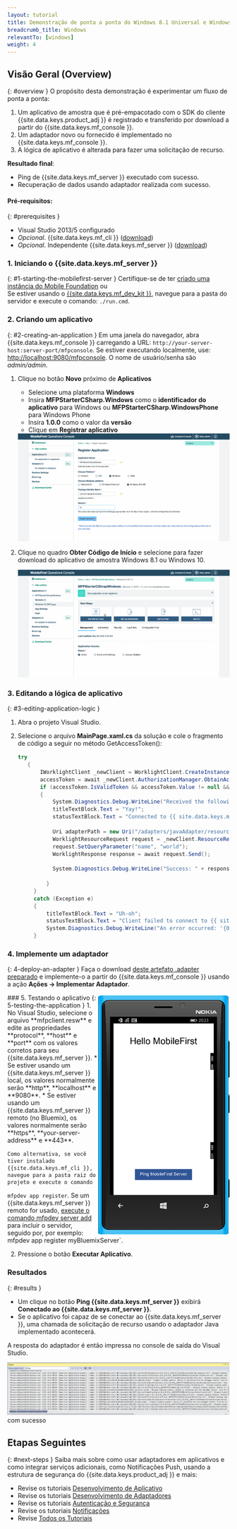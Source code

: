 ```yaml
---
layout: tutorial
title: Demonstração de ponta a ponta do Windows 8.1 Universal e Windows 10 UWP
breadcrumb_title: Windows
relevantTo: [windows]
weight: 4
---
```

<!-- NLS_CHARSET=UTF-8 -->
## Visão Geral (Overview)
{: #overview }
O propósito desta demonstração é experimentar um fluxo de ponta a ponta:

1. Um aplicativo de amostra que é pré-empacotado com o SDK do cliente {{site.data.keys.product_adj }} é registrado e transferido
por download a partir do {{site.data.keys.mf_console }}.
2. Um adaptador novo ou fornecido é implementado no {{site.data.keys.mf_console }}.  
3. A lógica de aplicativo é alterada para fazer uma solicitação de recurso.

**Resultado final**:

* Ping de {{site.data.keys.mf_server }} executado com sucesso.
* Recuperação de dados usando adaptador realizada com sucesso.

#### Pré-requisitos:
{: #prerequisites }
* Visual Studio 2013/5 configurado
* *Opcional*. {{site.data.keys.mf_cli }} ([download]({{site.baseurl}}/downloads))
* *Opcional*. Independente {{site.data.keys.mf_server }} ([download]({{site.baseurl}}/downloads))

### 1. Iniciando o {{site.data.keys.mf_server }}
{: #1-starting-the-mobilefirst-server }
Certifique-se de ter [criado uma instância do Mobile Foundation](../../bluemix/using-mobile-foundation) ou  
Se estiver usando o [{{site.data.keys.mf_dev_kit }}](../../installation-configuration/development/mobilefirst), navegue
para a pasta do servidor e execute o comando: `./run.cmd`.

### 2. Criando um aplicativo
{: #2-creating-an-application }
Em uma janela do navegador, abra {{site.data.keys.mf_console }} carregando a URL:
`http://your-server-host:server-port/mfpconsole`. Se estiver executando localmente, use:
[http://localhost:9080/mfpconsole](http://localhost:9080/mfpconsole). O nome de usuário/senha são *admin/admin*.

1. Clique no botão **Novo** próximo de **Aplicativos**
    * Selecione uma plataforma **Windows**
    * Insira **MFPStarterCSharp.Windows** como o **identificador do aplicativo** para Windows ou
**MFPStarterCSharp.WindowsPhone** para Windows Phone
    * Insira **1.0.0** como o valor da **versão**
    * Clique em **Registrar aplicativo**

    <img class="gifplayer" alt="Registre um aplicativo" src="register-an-application-windows.png"/>

2. Clique no quadro **Obter Código de Início** e selecione para fazer download do aplicativo de amostra Windows 8.1 ou
Windows 10.

    <img class="gifplayer" alt="Download do aplicativo de amostra" src="download-starter-code-windows.png"/>

### 3. Editando a lógica de aplicativo
{: #3-editing-application-logic }
1. Abra o projeto Visual Studio.

2. Selecione o arquivo **MainPage.xaml.cs** da solução e cole o fragmento de código a seguir no método GetAccessToken():

   ```csharp
   try
      {
          IWorklightClient _newClient = WorklightClient.CreateInstance();
          accessToken = await _newClient.AuthorizationManager.ObtainAccessToken("");
          if (accessToken.IsValidToken && accessToken.Value != null && accessToken.Value != "")
          {
              System.Diagnostics.Debug.WriteLine("Received the following access token value: " + accessToken.Value);
              titleTextBlock.Text = "Yay!";
              statusTextBlock.Text = "Connected to {{ site.data.keys.mf_server }}";

              Uri adapterPath = new Uri("/adapters/javaAdapter/resource/greet",UriKind.Relative);
              WorklightResourceRequest request = _newClient.ResourceRequest(adapterPath, "GET","");
              request.SetQueryParameter("name", "world");
              WorklightResponse response = await request.Send();

              System.Diagnostics.Debug.WriteLine("Success: " + response.ResponseText);

            }
        }
        catch (Exception e)
        {
            titleTextBlock.Text = "Uh-oh";
            statusTextBlock.Text = "Client failed to connect to {{ site.data.keys.mf_server }}";
            System.Diagnostics.Debug.WriteLine("An error occurred: '{0}'", e);
        }
   ```


### 4. Implemente um adaptador
{: 4-deploy-an-adapter }
Faça o download [deste artefato .adapter preparado](../javaAdapter.adapter) e implemente-o a partir do
{{site.data.keys.mf_console }} usando a ação **Ações → Implementar Adaptador**.

<!-- Alternatively, click the **New** button next to **Adapters**.  

1. Select the **Actions → Download sample** option. Download the "Hello World" **Java** adapter sample.

    > If Maven and {{ site.data.keys.mf_cli }} are not installed, follow the on-screen **Set up your development environment** instructions.

2. From a **Command-line** window, navigate to the adapter's Maven project root folder and run the command:

    ```bash
    mfpdev adapter build
    ```

3. When the build finishes, deploy it from the {{ site.data.keys.mf_console }} using the **Actions → Deploy adapter** action. The adapter can be found in the **[adapter]/target** folder.

    <img class="gifplayer" alt="Deploy an adapter" src="create-an-adapter.png"/>    -->

<img src="windowsQuickStart.png" alt="aplicativo de amostra" style="float:right"/>
### 5. Testando o aplicativo
{: 5-testing-the-application }
1. No Visual Studio, selecione o arquivo **mfpclient.resw** e edite as propriedades **protocol**,
**host** e **port** com os valores corretos para seu {{site.data.keys.mf_server }}.
    * Se estiver usando um {{site.data.keys.mf_server }} local, os valores normalmente serão **http**,
**localhost** e **9080**.
    * Se estiver usando um {{site.data.keys.mf_server }} remoto (no Bluemix), os valores normalmente serão
**https**, **your-server-address** e **443**.

    Como alternativa, se você tiver instalado {{site.data.keys.mf_cli }}, navegue para a pasta raiz do projeto e execute o comando
`mfpdev app register`. Se um {{site.data.keys.mf_server }} remoto for usado,
[execute o comando
mfpdev server add](../../application-development/using-mobilefirst-cli-to-manage-mobilefirst-artifacts/#add-a-new-server-instance) para incluir o servidor, seguido por, por exemplo: mfpdev app
register
myBluemixServer`.

2. Pressione o botão **Executar Aplicativo**.

### Resultados
{: #results }
* Um clique no botão **Ping {{site.data.keys.mf_server }}** exibirá **Conectado ao
{{site.data.keys.mf_server }}**.
* Se o aplicativo foi capaz de se conectar ao {{site.data.keys.mf_server }}, uma chamada de solicitação de recurso usando o
adaptador Java implementado acontecerá.

A resposta do adaptador é então impressa no console de saída do Visual Studio.

![Imagem do aplicativo que chamou um recurso do {{site.data.keys.mf_server }}](success_response.png) com sucesso

## Etapas Seguintes
{: #next-steps }
Saiba mais sobre como usar adaptadores em aplicativos e como integrar serviços adicionais, como Notificações Push, usando a estrutura de
segurança do {{site.data.keys.product_adj }} e mais:

- Revise os tutoriais [Desenvolvimento de Aplicativo](../../application-development/)
- Revise os tutoriais [Desenvolvimento de Adaptadores](../../adapters/)
- Revise os tutoriais [Autenticação e Segurança](../../authentication-and-security/)
- Revise os tutoriais [Notificações](../../notifications/)
- Revise [Todos os Tutoriais](../../all-tutorials)
